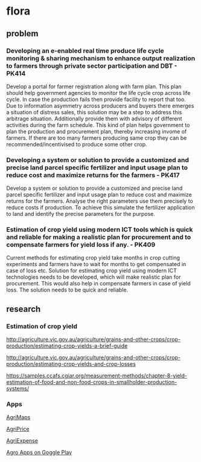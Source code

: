 # flora

## problem

### Developing an e-enabled real time produce life cycle monitoring & sharing mechanism to enhance output realization to farmers through private sector participation and DBT - PK414

Develop a portal for farmer registration along with farm plan. This plan should help government agencies to monitor the life cycle crop across life cycle. In case the production fails then provide facility to report that too. Due to information asymmetry across producers and buyers there emerges a situation of distress sales, this solution may be a step to address this arbitrage situation. Additionally provide them with advisory of different activities during the farm schedule. This kind of plan helps government to plan the production and procurement plan, thereby increasing invome of farmers. If there are too many farmers producing same crop they can be recommended/incentivised to produce some other crop.

### Developing a system or solution to provide a customized and precise land parcel specific fertilizer and input usage plan to reduce cost and maximize returns for the farmers - PK417

Develop a system or solution to provide a customized and precise land parcel specific fertilizer and input usage plan to reduce cost and maximize returns for the farmers. Analyse the right parameters use them precisely to reduce costs if production. To achieve this simulate the fertilizer application to land and identify the precise parameters for the purpose.

### Estimation of crop yield using modern ICT tools which is quick and reliable for making a realistic plan for procurement and to compensate farmers for yield loss if any. - PK409

Current methods for estimating crop yield take months in crop cutting experiments and farmers have to wait for months to get compensated in case of loss etc. Solution for estimating crop yield using modern ICT technologies needs to be developed, which will make realistic plan for procurement. This would also help in compensate farmers in case of yield loss. The solution needs to be quick and reliable.

## research

### Estimation of crop yield

http://agriculture.vic.gov.au/agriculture/grains-and-other-crops/crop-production/estimating-crop-yields-a-brief-guide

http://agriculture.vic.gov.au/agriculture/grains-and-other-crops/crop-production/estimating-crop-yields-and-crop-losses

https://samples.ccafs.cgiar.org/measurement-methods/chapter-8-yield-estimation-of-food-and-non-food-crops-in-smallholder-production-systems/

### Apps 

[AgriMaps](https://play.google.com/store/apps/details?id=dcit.uwi.agrimaps&hl=en)

[AgriPrice](https://play.google.com/store/apps/details?id=com.agrinett.marketwatcher)

[AgriExpense](https://play.google.com/store/apps/details?id=uwi.dcit.AgriExpenseTT)

[Agro Apps on Goggle Play](https://play.google.com/store/search?q=agro&c=apps)
